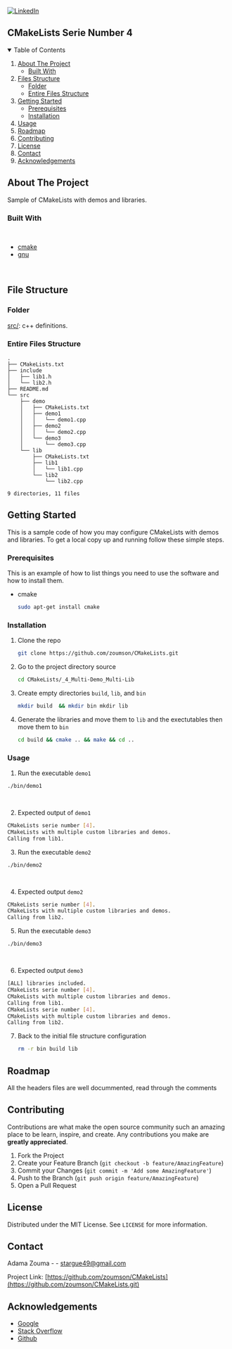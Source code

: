 [![LinkedIn][linkedin-shield]][linkedin-url]
<!--
[![Contributors][contributors-shield]][contributors-url]
[![Forks][forks-shield]][forks-url]
[![Stargazers][stars-shield]][stars-url]
[![Issues][issues-shield]][issues-url]
[![MIT License][license-shield]][license-url]
[![LinkedIn][linkedin-shield]][linkedin-url]


[![Github][github-shield]][github.com/zoumson?tab=repositories]
[![Stack Overflow][stackoverflow-shield]][stackoverflow.com/users/11175375/adam]
[![Leetcode][leetcode-shield]][eetcode.com/Hard_Code/]
-->
## CMakeLists Serie Number 4


<!-- TABLE OF CONTENTS -->
<details open="open">
  <summary>Table of Contents</summary>
  <ol>
    <li>
      <a href="#about-the-project">About The Project</a>
      <ul>
        <li><a href="#built-with">Built With</a></li>
      </ul>
    </li>
    <li>
      <a href="#file-structure">Files Structure</a>
      <ul>
        <li><a href="#folder">Folder</a></li>
        <li><a href="#entire-files-structure">Entire Files Structure</a></li>
      </ul>
    </li>
    <li>
      <a href="#getting-started">Getting Started</a>
      <ul>
        <li><a href="#prerequisites">Prerequisites</a></li>
        <li><a href="#installation">Installation</a></li>
      </ul>
    </li>
    <li><a href="#usage">Usage</a></li>
    <li><a href="#roadmap">Roadmap</a></li>
    <li><a href="#contributing">Contributing</a></li>
    <li><a href="#license">License</a></li>
    <li><a href="#contact">Contact</a></li>
    <li><a href="#acknowledgements">Acknowledgements</a></li>
  </ol>
</details>



<!-- ABOUT THE PROJECT -->
## About The Project

<!-- [![Product Name Screen Shot][product-screenshot]](https://example.com) -->

Sample of CMakeLists with demos and libraries.

<!--Built with -->
### Built With

<br>

* [cmake](https://cmake.org/)
* [gnu](https://www.gnu.org/)

<br>

## File Structure

### Folder

[src/](src/): c++ definitions.


### Entire Files Structure 

```
.
├── CMakeLists.txt
├── include
│   ├── lib1.h
│   └── lib2.h
├── README.md
└── src
    ├── demo
    │   ├── CMakeLists.txt
    │   ├── demo1
    │   │   └── demo1.cpp
    │   ├── demo2
    │   │   └── demo2.cpp
    │   └── demo3
    │       └── demo3.cpp
    └── lib
        ├── CMakeLists.txt
        ├── lib1
        │   └── lib1.cpp
        └── lib2
            └── lib2.cpp

9 directories, 11 files

```


<!-- GETTING STARTED -->
## Getting Started

This is a sample code of how you may configure CMakeLists with demos and libraries.
To get a local copy up and running follow these simple steps.

### Prerequisites

This is an example of how to list things you need to use the software and how to install them.
* cmake
  ```sh
  sudo apt-get install cmake
  ```
 

### Installation

1. Clone the repo
   ```sh
   git clone https://github.com/zoumson/CMakeLists.git
   ```
2. Go to the project directory source
   ```sh
   cd CMakeLists/_4_Multi-Demo_Multi-Lib 
   ```
3. Create empty directories `build`,  `lib`, and `bin`
   ```sh
   mkdir build  && mkdir bin mkdir lib
   ```
4. Generate the libraries  and move them to `lib` and the exectutables then move them to `bin`
   ```sh
   cd build && cmake .. && make && cd ..
   ```  
<!-- USAGE EXAMPLES -->
### Usage

1. Run the executable `demo1`
```
./bin/demo1 
```
<br>

2. Expected output of `demo1`
```sh
CMakeLists serie number [4].
CMakeLists with multiple custom libraries and demos.
Calling from lib1.
```
3. Run the executable `demo2`
```
./bin/demo2
```
<br>

4. Expected output `demo2`
```sh
CMakeLists serie number [4].
CMakeLists with multiple custom libraries and demos.
Calling from lib2.
```   
5. Run the executable `demo3`
```
./bin/demo3
```
<br>

6. Expected output `demo3`
```sh
[ALL] libraries included.
CMakeLists serie number [4].
CMakeLists with multiple custom libraries and demos.
Calling from lib1.
CMakeLists serie number [4].
CMakeLists with multiple custom libraries and demos.
Calling from lib2.
```     
   
7. Back to the initial file structure configuration
   ```sh
   rm -r bin build lib
   ```
<!-- ROADMAP -->
## Roadmap

All the headers files are well docummented, read through the comments

<!-- CONTRIBUTING -->
## Contributing

Contributions are what make the open source community such an amazing place to be learn, inspire, and create. Any contributions you make are **greatly appreciated**.

1. Fork the Project
2. Create your Feature Branch (`git checkout -b feature/AmazingFeature`)
3. Commit your Changes (`git commit -m 'Add some AmazingFeature'`)
4. Push to the Branch (`git push origin feature/AmazingFeature`)
5. Open a Pull Request



<!-- LICENSE -->
## License

Distributed under the MIT License. See `LICENSE` for more information.



<!-- CONTACT -->
## Contact

Adama Zouma - <!-- [@your_twitter](https://twitter.com/your_username) -->- stargue49@gmail.com

Project Link: [https://github.com/zoumson/CMakeLists](https://github.com/zoumson/CMakeLists.git)



<!-- ACKNOWLEDGEMENTS -->
## Acknowledgements
* [Google](https://www.google.com/)
* [Stack Overflow](https://stackoverflow.com/)
* [Github](https://github.com/)




<!-- MARKDOWN LINKS & IMAGES -->
<!-- https://www.markdownguide.org/basic-syntax/#reference-style-links -->

[contributors-shield]: https://img.shields.io/github/contributors/othneildrew/Best-README-Template.svg?style=for-the-badge
[contributors-url]: https://github.com/othneildrew/Best-README-Template/graphs/contributors
[forks-shield]: https://img.shields.io/github/forks/othneildrew/Best-README-Template.svg?style=for-the-badge
[forks-url]: https://github.com/othneildrew/Best-README-Template/network/members
[stars-shield]: https://img.shields.io/github/stars/othneildrew/Best-README-Template.svg?style=for-the-badge
[stars-url]: https://github.com/othneildrew/Best-README-Template/stargazers
[issues-shield]: https://img.shields.io/github/issues/othneildrew/Best-README-Template.svg?style=for-the-badge
[issues-url]: https://github.com/othneildrew/Best-README-Template/issues
[license-shield]: https://img.shields.io/github/license/othneildrew/Best-README-Template.svg?style=for-the-badge
[license-url]: https://github.com/othneildrew/Best-README-Template/blob/master/LICENSE.txt
[linkedin-shield]: https://img.shields.io/badge/-LinkedIn-black.svg?style=for-the-badge&logo=linkedin&colorB=555
[linkedin-url]: linkedin.com/in/adama-zouma-553bba13a
[product-screenshot]: images/screenshot.png

